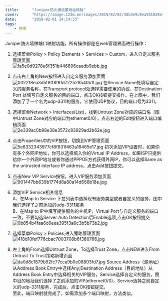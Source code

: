 ```yaml
---
title:      "Juniper防火墙设置地址映射"
cover:      "https://image.123m.me/images/2019/02/02/38b3e9c0ea581028e1d5cce8bd1ed3fe.png"
date:       "2019-02-01 14:14:33"
tags:
    - 网络
---
```


Juniper防火墙做端口映射功能，所有操作都是在web管理界面进行操作：  
1. 选择菜单Policy > Policy Elements > Services > Custom，进入自定义服务管理页面  
![fa5e0d9278e6f351b446696caedb9ebb.jpg](https://image.123m.me/images/2019/02/11/fa5e0d9278e6f351b446696caedb9ebb.jpg)

2. 点击右上角的New按钮进入自定义服务添加页面  
![002218ea3d5f8ff8f9fd722528540b1f.jpg](https://image.123m.me/images/2019/02/11/002218ea3d5f8ff8f9fd722528540b1f.jpg) 
在Service Name处填写自定义的服务名称，在Transport protocol处选择需要使用的协议，在Destination
Port 处填写自定义服务的目的端口，点击OK按钮提交操作。在上图中，我们添加了了一个名为udp-3311的服务，它使用UDP协议，目的端口号为3311。  

3. 选择菜单Network > Interfaces(List)，找到Untrust Zone对应的端口名（图中Untrust Zone对应的端口为ethernet0/0），点击右边的Edit按钮进入端口编辑页面  
![2e339ac0b98e38e3572c83929ad2b62e.jpg](https://image.123m.me/images/2019/02/11/2e339ac0b98e38e3572c83929ad2b62e.jpg)

4. 点击Properties中的VIP按钮，切换到VIP管理页面  
![5e8332343977cf8f831f463a18465e17.jpg](https://image.123m.me/images/2019/02/11/5e8332343977cf8f831f463a18465e17.jpg)
初次添加VIP设置时，如果你有多个外网IP地址，你可以选择填入你的Virtual IP Address，如果ISP只提供给你一个外网IP地址或者你通过PPPOE方式获得外网IP，你可以选择Same as the untrusted interface IP address，点击Add按钮提交。

5. 点击New VIP Service按钮，进入VIP服务添加页面
![901447bb639b1774d8a80a14d668b18e.jpg](https://image.123m.me/images/2019/02/11/901447bb639b1774d8a80a14d668b18e.jpg)

6. 添加VIP Service相关信息  
A、在Map to Service 下拉列表中选择现有服务类型或者自定义的服务，图中我们选择了之前添加的udp-3311服务  
B、在Map to IP中填写提供服务的主机IP，Virtual Port与自定义服务的端口一致，不要勾选Server Auto Detection后Enable选项,点击OK按钮提交  
![0b854b4faa6c6eea395f3a6c3b5b73b2.jpg](https://image.123m.me/images/2019/02/11/0b854b4faa6c6eea395f3a6c3b5b73b2.jpg)

7. 选择菜单Policy > Policies,进入策略管理页面
![418d10fef776cbac7003708b6f380766.jpg](https://image.123m.me/images/2019/02/11/418d10fef776cbac7003708b6f380766.jpg)

8. 左上角的From选择Untrust Zone，To选择Trust Zone，点击NEW进入From Untrust To Trust策略新增页面
![da0d8c1879b92fc77cca9b0e08803fd7.jpg](https://image.123m.me/images/2019/02/11/da0d8c1879b92fc77cca9b0e08803fd7.jpg)
Source Address（源地址）从Address Book Entry中选择Any;Destination Address（目的地址）从Address Book Entry中选择相关的VIP服务，Service选择自定义的服务。图中目的地址我们选择了之前添加的VIP(ethernet0/0)，Service选择之前自定义的udp-3311服务，完成后，点击OK按钮提交。  
至此，端口映射就完成了，如需添加多个端口映射，方法类似。
